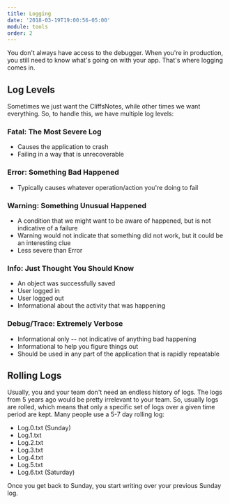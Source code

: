```yaml
---
title: Logging
date: '2018-03-19T19:00:56-05:00'
module: tools
order: 2
---
```


You don't always have access to the debugger. When you're in production, you still need to know what's going on with your app. That's where logging comes in.

## Log Levels

Sometimes we just want the CliffsNotes, while other times we want everything. So, to handle this, we have multiple log levels:

### Fatal: The Most Severe Log

* Causes the application to crash
* Failing in a way that is unrecoverable

### Error: Something Bad Happened

* Typically causes whatever operation/action you're doing to fail

### Warning: Something Unusual Happened

* A condition that we might want to be aware of happened, but is not indicative of a failure
* Warning would not indicate that something did not work, but it could be an interesting clue
* Less severe than Error

### Info: Just Thought You Should Know

* An object was successfully saved
* User logged in
* User logged out
* Informational about the activity that was happening

### Debug/Trace: Extremely Verbose

* Informational only -- not indicative of anything bad happening
* Informational to help you figure things out
* Should be used in any part of the application that is rapidly repeatable

## Rolling Logs

Usually, you and your team don't need an endless history of logs. The logs from 5 years ago would be pretty irrelevant to your team. So, usually logs are rolled, which means that only a specific set of logs over a given time period are kept. Many people use a 5-7 day rolling log:

* Log.0.txt (Sunday)
* Log.1.txt
* Log.2.txt
* Log.3.txt
* Log.4.txt
* Log.5.txt
* Log.6.txt (Saturday)

Once you get back to Sunday, you start writing over your previous Sunday log.

